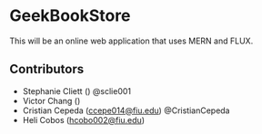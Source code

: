 # GeekBookStore
This will be an online web application that uses MERN and FLUX.


## Contributors

* Stephanie Cliett    ()    @sclie001
* Victor Chang        ()
* Cristian Cepeda     (ccepe014@fiu.edu)    @CristianCepeda
* Heli Cobos          (hcobo002@fiu.edu)
